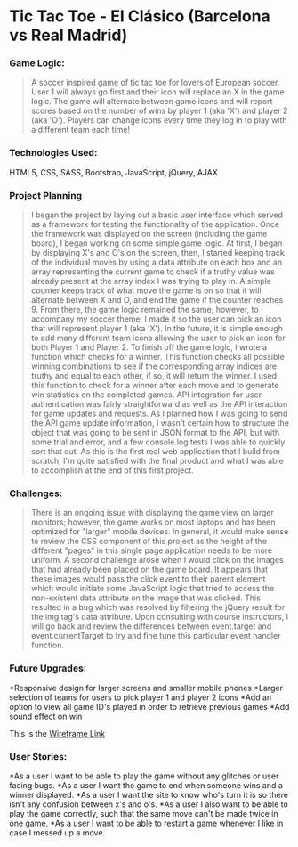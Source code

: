 # Tic Tac Toe - El Clásico (Barcelona vs Real Madrid)

### Game Logic:

> A soccer inspired game of tic tac toe for lovers of European soccer. User 1
> will always go first and their icon will replace an X in the game logic.
> The game will alternate between game icons and will report scores based on
> the number of wins by player 1 (aka 'X') and player 2 (aka 'O'). Players can
> change icons every time they log in to play with a different team each time!

### Technologies Used:

HTML5, CSS, SASS, Bootstrap, JavaScript, jQuery, AJAX

### Project Planning

>I began the project by laying out a basic user interface which served as a
>framework for testing the functionality of the application. Once the framework
>was displayed on the screen (including the game board), I began working on
>some simple game logic. At first, I began by displaying X's and O's on the
>screen, then, I started keeping track of the individual moves by using a data
>attribute on each box and an array representing the current game to check if
>a truthy value was already present at the array index I was trying to play in.
>A simple counter keeps track of what move the game is on so that it will
>alternate between X and O, and end the game if the counter reaches 9.
>From there, the game logic remained the same; however, to accompany my soccer theme,
>I made it so the user can pick an icon that will represent player 1 (aka 'X').
>In the future, it is simple enough to add many different team icons allowing
>the user to pick an icon for both Player 1 and Player 2. To finish off the game logic,
>I wrote a function which checks for a winner. This function checks all possible
>winning combinations to see if the corresponding array indices are truthy and
>equal to each other, if so, it will return the winner. I used this function
>to check for a winner after each move and to generate win statistics on the
>completed games. API integration for user authentication was fairly straightforward
>as well as the API interaction for game updates and requests. As I planned how I
>was going to send the API game update information, I wasn't certain how to structure
>the object that was going to be sent in JSON format to the API, but with some trial
>and error, and a few console.log tests I was able to quickly sort that out.
>As this is the first real web application that I build from scratch, I'm quite
>satisfied with the final product and what I was able to accomplish at the end
>of this first project.

### Challenges:

> There is an ongoing issue with displaying the game view on larger monitors; however,
> the game works on most laptops and has been optimized for "larger" mobile
> devices. In general, it would make sense to review the CSS component of this
> project as the height of the different "pages" in this single page application
> needs to be more uniform. A second challenge arose when I would click on the
> images that had already been placed on the game board. It appears that these
> images would pass the click event to their parent element which would initiate
> some JavaScript logic that tried to access the non-existent data attribute on
> the image that was clicked. This resulted in a bug which was resolved by
> filtering the jQuery result for the img tag's data attribute. Upon consulting
> with course instructors, I will go back and review the differences between
> event.target and event.currentTarget to try and fine tune this particular
> event handler function.


### Future Upgrades:

*Responsive design for larger screens and smaller mobile phones
*Larger selection of teams for users to pick player 1 and player 2 icons
*Add an option to view all game ID's played in order to retrieve previous games
*Add sound effect on win

This is the [Wireframe Link](https://media.git.generalassemb.ly/user/27494/files/07cc6880-8478-11ea-9725-93e2c6dd2d76)

### User Stories:

*As a user I want to be able to play the game without any glitches or user facing bugs.
*As a user I want the game to end when someone wins and a winner displayed.
*As a user I want the site to know who's turn it is so there isn't any confusion between x's and o's.
*As a user I also want to be able to play the game correctly, such that the same move can't be made twice in one game.
*As a user I want to be able to restart a game whenever I like in case I messed up a move.
